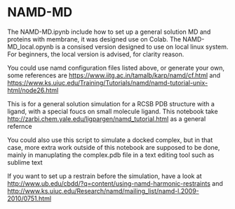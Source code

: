 # NAMD-MD

The NAMD-MD.ipynb include how to set up a general solution MD and proteins with membrane, it was designed use on Colab.
The NAMD-MD_local.opynb is a consised version designed to use on local linux system. For beginners, the local version is advised, for clarity reason.

You could use namd configuration files listed above, or generate your own, some references are 
https://www.iitg.ac.in/tamalb/karp/namd/cf.html and https://www.ks.uiuc.edu/Training/Tutorials/namd/namd-tutorial-unix-html/node26.html 

This is for a general solution simulation for a RCSB PDB structure with a ligand, with a special foucs on small molecule ligand.
This notebook take http://zarbi.chem.yale.edu/ligpargen/namd_tutorial.html as a general refernce

You could also use this script to simulate a docked complex, but in that case, more extra work outside of this notebook are supposed to be done, mainly in manuplating the complex.pdb file in a text editing tool such as sublime text

If you want to set up a restrain before the simulation, have a look at http://www.ub.edu/cbdd/?q=content/using-namd-harmonic-restraints
and http://www.ks.uiuc.edu/Research/namd/mailing_list/namd-l.2009-2010/0751.html 
